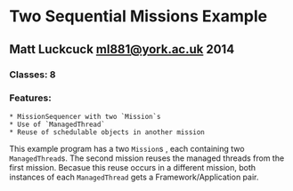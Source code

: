 Two Sequential Missions Example
 =======

Matt Luckcuck <ml881@york.ac.uk> 2014
-----------------------------------

### Classes: 8 

### Features:
	* MissionSequencer with two `Mission`s
	* Use of `ManagedThread`
	* Reuse of schedulable objects in another mission


This example program has a two `Mission`s , each containing two `ManagedThread`s. The second mission reuses the managed threads from the first mission. Becasue this reuse occurs in a different mission, both instances of each `ManagedThread` gets a Framework/Application pair.


